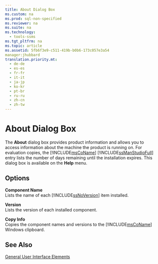 ```yaml
---
title: About Dialog Box
ms.custom: na
ms.prod: sql-non-specified
ms.reviewer: na
ms.suite: na
ms.technology: 
  - tools-ssms
ms.tgt_pltfrm: na
ms.topic: article
ms.assetid: 5fb6f3e9-c511-419b-b0b6-173c057e3a54
manager:jhubbard
translation.priority.mt: 
  - de-de
  - es-es
  - fr-fr
  - it-it
  - ja-jp
  - ko-kr
  - pt-br
  - ru-ru
  - zh-cn
  - zh-tw
---
```

# About Dialog Box
The **About** dialog box provides product information and allows you to access information about the machine the product is running on. For evaluation copies, the [!INCLUDE[msCoName](../content/includes/msCoName_md.md)] [!INCLUDE[ssManStudioFull](../content/includes/ssManStudioFull_md.md)] entry lists the number of days remaining until the installation expires. This dialog box is available on the **Help** menu.  
  
## Options  
**Component Name**  
Lists the name of each [!INCLUDE[ssNoVersion](../content/includes/ssNoVersion_md.md)] item installed.  
  
**Version**  
Lists the version of each installed component.  
  
**Copy Info**  
Copies the component names and versions to the [!INCLUDE[msCoName](../content/includes/msCoName_md.md)] Windows clipboard.  
  
## See Also  
[General User Interface Elements](../content/General-User-Interface-Elements.md)  
  

